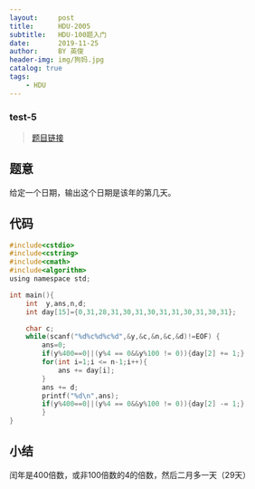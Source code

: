 ```yaml
---
layout:     post
title:      HDU-2005
subtitle:   HDU-100题入门
date:       2019-11-25
author:     BY 英俊
header-img: img/狗妈.jpg
catalog: true
tags:
    - HDU
---
```

### test-5

>[题目链接](http://acm.hdu.edu.cn/showproblem.php?pid=2005)

## 题意

给定一个日期，输出这个日期是该年的第几天。

## 代码  
```c
#include<cstdio>  
#include<cstring>  
#include<cmath>
#include<algorithm>  
using namespace std; 

int main(){  
	int  y,ans,n,d;
	int day[15]={0,31,28,31,30,31,30,31,31,30,31,30,31};

	char c;
	while(scanf("%d%c%d%c%d",&y,&c,&n,&c,&d)!=EOF) {
		ans=0;
		if(y%400==0||(y%4 == 0&&y%100 != 0)){day[2] += 1;}
		for(int i=1;i <= n-1;i++){
			ans += day[i];
		}
		ans += d;
		printf("%d\n",ans);
		if(y%400==0||(y%4 == 0&&y%100 != 0)){day[2] -= 1;}
		}  
}  
```


## 小结
闰年是400倍数，或非100倍数的4的倍数，然后二月多一天（29天）
